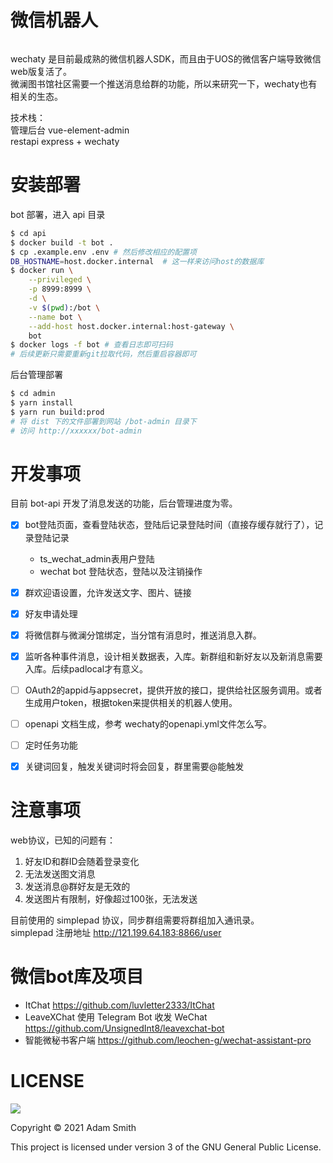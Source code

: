 微信机器人
=========

<a href="http://commitizen.github.io/cz-cli/">
   <img alt="" src="https://img.shields.io/badge/commitizen-friendly-brightgreen.svg">
</a>

wechaty 是目前最成熟的微信机器人SDK，而且由于UOS的微信客户端导致微信web版复活了。   
微澜图书馆社区需要一个推送消息给群的功能，所以来研究一下，wechaty也有相关的生态。   

技术栈：        
管理后台 vue-element-admin      
restapi express + wechaty       



安装部署
========

bot 部署，进入 api 目录
```sh
$ cd api
$ docker build -t bot .
$ cp .example.env .env # 然后修改相应的配置项
DB_HOSTNAME=host.docker.internal  # 这一样来访问host的数据库
$ docker run \
    --privileged \
    -p 8999:8999 \
    -d \
    -v $(pwd):/bot \
    --name bot \
    --add-host host.docker.internal:host-gateway \
    bot
$ docker logs -f bot # 查看日志即可扫码
# 后续更新只需要重新git拉取代码，然后重启容器即可   
```

后台管理部署
```sh
$ cd admin
$ yarn install
$ yarn run build:prod
# 将 dist 下的文件部署到网站 /bot-admin 目录下
# 访问 http://xxxxxx/bot-admin  
```


开发事项
========

目前 bot-api 开发了消息发送的功能，后台管理进度为零。   

* [x] bot登陆页面，查看登陆状态，登陆后记录登陆时间（直接存缓存就行了），记录登陆记录   
    * ts_wechat_admin表用户登陆 
    * wechat bot 登陆状态，登陆以及注销操作     
* [x] 群欢迎语设置，允许发送文字、图片、链接    
* [x] 好友申请处理
* [x] 将微信群与微澜分馆绑定，当分馆有消息时，推送消息入群。
* [x] 监听各种事件消息，设计相关数据表，入库。新群组和新好友以及新消息需要入库。后续padlocal才有意义。   
* [ ] OAuth2的appid与appsecret，提供开放的接口，提供给社区服务调用。或者生成用户token，根据token来提供相关的机器人使用。        
* [ ] openapi 文档生成，参考 wechaty的openapi.yml文件怎么写。   
* [ ] 定时任务功能  
* [x] 关键词回复，触发关键词时将会回复，群里需要@能触发 



注意事项
========

web协议，已知的问题有：
1. 好友ID和群ID会随着登录变化
2. 无法发送图文消息
3. 发送消息@群好友是无效的
4. 发送图片有限制，好像超过100张，无法发送

目前使用的 simplepad 协议，同步群组需要将群组加入通讯录。   
simplepad 注册地址 http://121.199.64.183:8866/user    



微信bot库及项目   
===============

* ItChat https://github.com/luvletter2333/ItChat      
* LeaveXChat 使用 Telegram Bot 收发 WeChat  https://github.com/UnsignedInt8/leavexchat-bot       
* 智能微秘书客户端 https://github.com/leochen-g/wechat-assistant-pro        


LICENSE
=======

![](http://www.gnu.org/graphics/gplv3-127x51.png)

Copyright © 2021 Adam Smith

This project is licensed under version 3 of the GNU General Public License.
